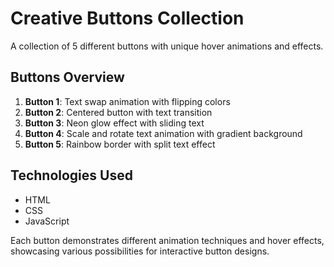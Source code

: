 # Creative Buttons Collection

A collection of 5 different buttons with unique hover animations and effects.

## Buttons Overview

1. **Button 1**: Text swap animation with flipping colors
2. **Button 2**: Centered button with text transition
3. **Button 3**: Neon glow effect with sliding text
4. **Button 4**: Scale and rotate text animation with gradient background
5. **Button 5**: Rainbow border with split text effect

## Technologies Used
- HTML
- CSS
- JavaScript

Each button demonstrates different animation techniques and hover effects, showcasing various possibilities for interactive button designs. 